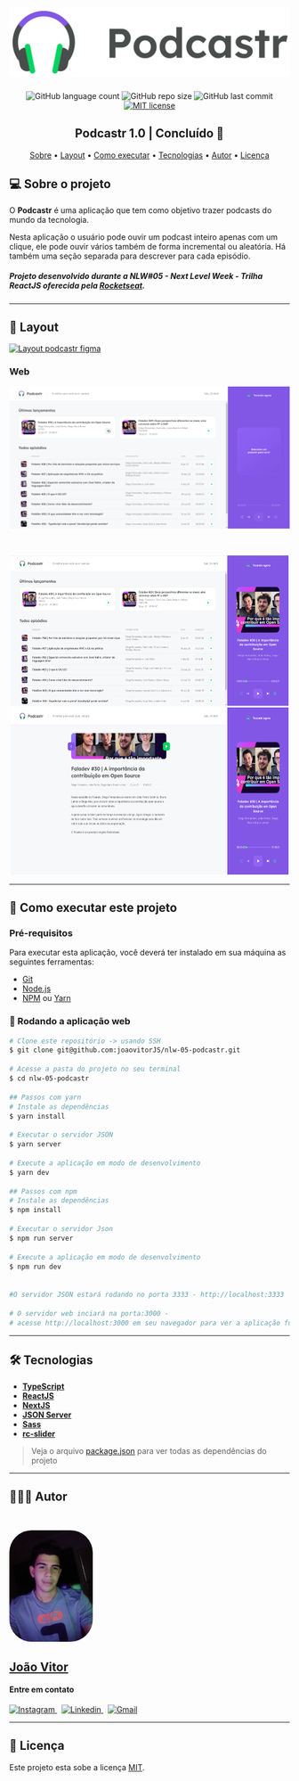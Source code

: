 <h1 align="center">
  <img src="./.github/Logo.svg"/>
</h1>
<p align="center">
  <a>
    <img alt="GitHub language count" src="https://img.shields.io/github/languages/count/joaovitorJS/nlw-05-podcastr">
  </a>  
  <a>
    <img alt="GitHub repo size" src="https://img.shields.io/github/repo-size/joaovitorJS/nlw-05-podcastr">
  </a>
  <a>
    <img alt="GitHub last commit" src="https://img.shields.io/github/last-commit/joaovitorJS/nlw-05-podcastr">
  </a>
  <a href="https://lbesson.mit-license.org/" target="_blank">
    <img alt="MIT license" src="https://img.shields.io/badge/License-MIT-blue.svg">
  </a>
</p>

<h2 align="center"> 
 Podcastr 1.0 | Concluído 🚀 
</h2>

<p align="center">
 <a href="#-sobre-o-projeto">Sobre</a> •
 <a href="#-layout">Layout</a> • 
 <a href="#-como-executar-este-projeto">Como executar</a> • 
 <a href="#-tecnologias">Tecnologias</a> • 
 <a href="#-autor">Autor</a> • 
 <a href="#-licença">Licença</a>
</p>

## 💻 Sobre o projeto
O **Podcastr** é uma aplicação que tem como objetivo trazer podcasts do mundo da tecnologia.

Nesta aplicação o usuário pode ouvir um podcast inteiro apenas com um clique, ele pode ouvir vários também de forma incremental ou aleatória. Há também uma seção separada para descrever para cada episódio.

##### Projeto desenvolvido durante a **NLW#05 - Next Level Week - Trilha ReactJS** oferecida pela [Rocketseat](https://rocketseat.com.br/).

---
## 🎨 Layout
<a href="https://www.figma.com/file/lvj0X4V5flra1SQB83hHnz/Podcastr-(Copy)">
  <img alt="Layout podcastr figma" src="https://img.shields.io/badge/Acessar%20Layout%20-Figma-%2304D361">
</a>

### Web

<p align="center">
  <img src="./.github/demo-website.gif" alt="Demostração de uso" title="Exemplo do App Web" width="900px"/>
</p>
 <br>
<p align="center">
  <img src="./.github/page-home.png" alt="Layout Inicial" width="500px" height="270px"/>
  <img src="./.github/page-slug.png" alt="Descrição do episódio" width="500px" height="300px"/>
</p>

---

## 🚀 Como executar este projeto 

### Pré-requisitos
Para executar esta aplicação, você deverá ter instalado em sua máquina as seguintes ferramentas:
* [Git](https://git-scm.com/)
* [Node.js](https://nodejs.org/en/)
* [NPM](https://www.npmjs.com/get-npm) ou [Yarn](https://yarnpkg.com/)

### 🎲 Rodando a aplicação web
```bash
# Clone este repositório -> usando SSH
$ git clone git@github.com:joaovitorJS/nlw-05-podcastr.git

# Acesse a pasta do projeto no seu terminal
$ cd nlw-05-podcastr

## Passos com yarn
# Instale as dependências
$ yarn install

# Executar o servidor JSON
$ yarn server

# Execute a aplicação em modo de desenvolvimento
$ yarn dev

## Passos com npm
# Instale as dependências
$ npm install

# Executar o servidor Json
$ npm run server

# Execute a aplicação em modo de desenvolvimento
$ npm run dev


#O servidor JSON estará rodando no porta 3333 - http://localhost:3333

# O servidor web inciará na porta:3000 - 
# acesse http://localhost:3000 em seu navegador para ver a aplicação funcionando
```

---

## 🛠 Tecnologias

* **[TypeScript](https://www.typescriptlang.org/)**
* **[ReactJS](https://pt-br.reactjs.org/)**
* **[NextJS](https://nextjs.org/)**
* **[JSON Server](https://www.npmjs.com/package/json-server)**
* **[Sass](https://sass-lang.com/install)**
* **[rc-slider](https://slider-react-component.vercel.app/)**

> Veja o arquivo  [package.json](https://github.com/joaovitorJS/nlw-04-moveit/blob/master/package.json) para ver todas as dependências do projeto

---

## 👨🏻‍💻 Autor
<br>
<p>
  <img src="./.github/joao.jpeg" alt="João Vitor" width="150px" height="200px" style="border-radius: 40px">
</p>

## **[João Vitor](https://github.com/joaovitorJS)**

#### Entre em contato

<p>
  <a href="https://www.instagram.com/jaovitooor/">
  <img src="https://img.shields.io/badge/Instagram-E4405F?style=for-the-badge&logo=instagram&logoColor=white" alt="Instagram"/>
  </a>
  &nbsp;
  <a href="https://www.linkedin.com/in/jo%C3%A3o-vitor-oliveira-85a886174/" target="_blank">
  <img src="https://img.shields.io/badge/linkedin%20-%230077B5.svg?&style=for-the-badge&logo=linkedin&logoColor=white" alt="Linkedin"/>
  </a>
  &nbsp;
  <a href="mailto:rgm38342@comp.uems.br">
  <img src="https://img.shields.io/badge/Gmail-D14836?style=for-the-badge&logo=gmail&logoColor=white" alt="Gmail"/>
  </a>
</p>

---

## 📝 Licença
Este projeto esta sobe a licença [MIT](https://opensource.org/licenses/MIT).